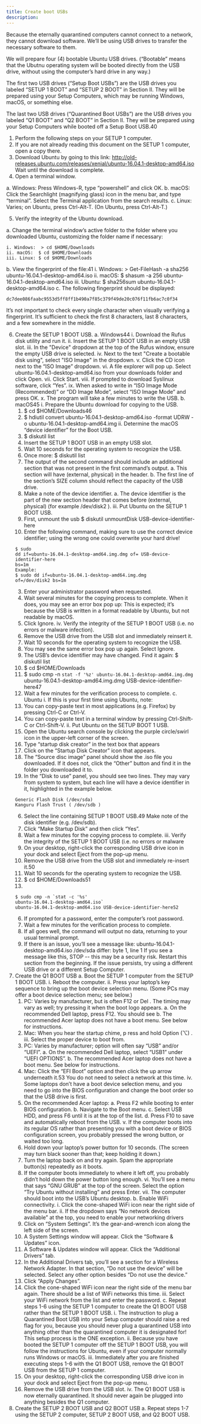 ```yaml
---
title: Create boot USBs
description:
---
```


Because the eternally quarantined computers cannot connect to a network, they cannot download software. We’ll be using USB drives to transfer the necessary software to them.

We will prepare four (4) bootable Ubuntu USB drives. (“Bootable” means that the
Ubutnu operating system will be booted directly from the USB drive, without
using the computer’s hard drive in any way.)

The first two USB drives (“Setup Boot USBs”) are the USB drives you labeled “SETUP 1 BOOT” and “SETUP 2 BOOT” in Section II. They will be prepared using your Setup Computers,
which may be running Windows, macOS, or something else.

The last two USB drives (“Quarantined Boot USBs”) are the USB drives you labeled “Q1 BOOT” and “Q2 BOOT” in Section II. They will be prepared using your Setup
Computers while booted off a Setup Boot USB.40

1. Perform the following steps on your SETUP 1 computer.
2. If you are not already reading this document on the SETUP 1 computer, open a
copy there.
3. Download Ubuntu by going to this link:
http://old-releases.ubuntu.com/releases/xenial/ubuntu-16.04.1-desktop-amd64.iso
Wait until the download is complete.
4. Open a terminal window.

  a. Windows: Press Windows-R, type “powershell” and click OK.
  b. macOS: Click the Searchlight (magnifying glass) icon in the menu bar, and type “terminal”. Select the Terminal application from the search results.
  c. Linux: Varies; on Ubuntu, press Ctrl-Alt-T. (On Ubuntu, press Ctrl-Alt-T.)

5. Verify the integrity of the Ubuntu download.

  a. Change the terminal window’s active folder to the folder where you
  downloaded Ubuntu, customizing the folder name if necessary:

    i. Windows:  > cd $HOME/Downloads
    ii. macOS:  $ cd $HOME/Downloads
    iii. Linux: $ cd $HOME/Downloads

  b. View the fingerprint of the file:41
    i. Windows: > Get-FileHash -a sha256 ubuntu-16.04.1-desktop-amd64.iso
    ii. macOS: $ shasum -a 256 ubuntu-16.04.1-desktop-amd64.iso
    iii. Ubuntu: $ sha256sum ubuntu-16.04.1-desktop-amd64.iso
  c. The following fingerprint should be displayed:
  ```
  dc7dee086faabc9553d5ff8ff1b490a7f85c379f49de20c076f11fb6ac7c0f34
  ```

It’s not important to check every single character when visually verifying
a fingerprint. It’s sufficient to check the first 8 characters, last
8 characters, and a few somewhere in the middle.

6. Create the SETUP 1 BOOT USB.
  a. Windows44
    i. Download the Rufus disk utility and run it.
    ii. Insert the SETUP 1 BOOT USB in an empty USB slot.
    iii. In the "Device" dropdown at the top of the Rufus window, ensure the empty USB drive is selected.
    iv. Next to the text "Create a bootable disk using", select "ISO Image" in the dropdown.
    v. Click the CD icon next to the “ISO Image” dropdown.
    vi. A file explorer will pop up. Select ubuntu-16.04.1-desktop-amd64.iso from your downloads folder and click Open.
    vii. Click Start.
    viii. If prompted to download Syslinux software, click “Yes”. ix. When asked to write in “ISO Image Mode (Recommended)” or “DD Image Mode”, select “ISO Image Mode” and press OK.
    x. The program will take a few minutes to write the USB.
  b. macOS45
    i. Prepare the Ubuntu download for copying to the USB.
      1. $ cd $HOME/Downloads46
      2. $ hdiutil convert ubuntu-16.04.1-desktop-amd64.iso -format UDRW -o
      ubuntu-16.04.1-desktop-amd64.img
    ii. Determine the macOS “device identifier” for the Boot USB.
      1. $ diskutil list
      2. Insert the SETUP 1 BOOT USB in an empty USB slot.
      3. Wait 10 seconds for the operating system to recognize the USB.
      4. Once more: $ diskutil list
      5. The output of the second command should include an additional section
      that was not present in the first command’s output.
        a. This section will have (external, physical) in the header.
        b. The first line of the section’s SIZE column should reflect the
        capacity of the USB drive.
      6. Make a note of the device identifier.
        a. The device identifier is the part of the new section header that comes before (external, physical) (for example /dev/disk2 ).
    iii. Put Ubuntu on the SETUP 1 BOOT USB.
      1. First, unmount the usb $ diskutil unmountDisk USB-device-identifier-here
      2. Enter the following command, making sure to use the correct device identifier; using the wrong one could overwrite your hard drive!
      ```
      $ sudo
      dd if=ubuntu-16.04.1-desktop-amd64.img.dmg of= USB-device-identifier-here
      bs=1m
      Example:
      $ sudo dd if=ubuntu-16.04.1-desktop-amd64.img.dmg
      of=/dev/disk2 bs=1m
      ```
      3. Enter your administrator password when requested.
      4. Wait several minutes for the copying process to complete. When it does, you may see an error box pop up: This is expected; it’s because the USB is written in a format readable by Ubuntu, but not readable by macOS.
      5. Click Ignore.
    iv. Verify the integrity of the SETUP 1 BOOT USB (i.e. no errors or malware infection).
      1. Remove the USB drive from the USB slot and immediately reinsert it.
      2. Wait 10 seconds for the operating system to recognize the USB.
      3. You may see the same error box pop up again. Select Ignore.
      4. The USB’s device identifier may have changed. Find it again: $  diskutil list
      5. $ cd $HOME/Downloads
      6. $ sudo cmp -n `stat -f '%z' ubuntu-16.04.1-desktop-amd64.img.dmg` ubuntu-16.04.1-desktop-amd64.img.dmg USB-device-identifier-here47
      7. Wait a few minutes for the verification process to complete.
 c. Ubuntu
  i. If this is your first time using Ubuntu, note:
    1. You can copy-paste text in most applications (e.g. Firefox) by pressing
    Ctrl-C or Ctrl-V.
    2. You can copy-paste  text in a terminal window by pressing Ctrl-Shift-C or Ctrl-Shift-V.
  ii. Put Ubuntu on the SETUP BOOT 1 USB.
    1. Open the Ubuntu search console by clicking the purple circle/swirl icon in the upper-left corner of the screen.
    2. Type “startup disk creator” in the text box that appears
    3. Click on the “Startup Disk Creator” icon that appears.
    4. The “Source disc image” panel should show the .iso file you downloaded.
    If it does not, click the “Other” button and find it in the
    folder you downloaded it to.
    5. In the “Disk to use” panel, you should see two lines. They may vary from
    system to system, but each line will
    have a device identifier in it, highlighted in the example below.
    ```
    Generic Flash Disk (/dev/sda)
    Kanguru Flash Trust ( /dev/sdb )
    ```
    6. Select the line containing SETUP 1 BOOT USB.49 Make note of the disk identifier (e.g. /dev/sdb).
    7. Click “Make Startup Disk” and then click “Yes”.
    8. Wait a few minutes for the copying process to complete.
  iii. Verify the integrity of the SETUP 1 BOOT USB (i.e. no errors or malware
    1. On your desktop, right-click the corresponding USB drive icon in your dock and select Eject from the pop-up menu.
    2. Remove the USB drive from the USB slot and immediately re-insert it.50
    3. Wait 10 seconds for the operating system to recognize the USB.
    4. $ cd $HOME/Downloads51
    5.
    ```
    $ sudo cmp -n `stat -c '%s'
    ubuntu-16.04.1-desktop-amd64.iso`
    ubuntu-16.04.1-desktop-amd64.iso USB-device-identifier-here52
    ```
    6. If prompted for a password, enter the computer’s root password.
    7. Wait a few minutes for the verification process to complete.
    8. If all goes
    well, the command will output no data, returning to your usual terminal
    prompt.
    9. If there is an issue, you’ll see a message like: ubuntu-16.04.1-desktop-amd64.iso /dev/sda differ: byte 1, line 1
    If you see a message like this, STOP -- this may be a security risk.
    Restart this section from the beginning. If the issue persists, try using
    a different USB drive or a different Setup Computer.
7. Create the Q1 BOOT USB
  a. Boot the SETUP 1 computer from the SETUP 1 BOOT USB.
    i. Reboot the computer.
    ii. Press your laptop’s key sequence to bring up the
    boot device selection menu. (Some PCs may offer a boot device selection
    menu; see below.)
      1. PC: Varies by manufacturer, but is often F12 or Del . The timing may vary as well; try pressing it when the boot logo appears.
        a. On the recommended Dell laptop, press F12. You should see
        b. The recommended Acer laptop does not have a boot menu. See below for instructions.
      2. Mac: When you hear the startup chime, p ress and hold Option (⌥) .
    iii. Select the proper device to boot from.
      1. PC: Varies by manufacturer; option will often say “USB” and/or “UEFI”.
        a. On the recommended Dell laptop, select “USB1” under “UEFI OPTIONS”.
        b. The recommended Acer laptop does not have a boot menu. See below for instructions.
      2. Mac: Click the “EFI Boot” option and then click the up arrow underneath it.53 You do not need to select a network at this time.
    iv. Some laptops don’t have a boot device selection menu, and you need to go into the BIOS configuration and change the boot order so that the USB drive is first.
      1. On the recommended Acer laptop:
        a. Press F2 while booting to enter BIOS configuration.
        b. Navigate to the Boot menu.
        c. Select USB HDD, and press F6 until it is at the top of the list. d. Press F10 to save and automatically reboot from the USB.
    v. If the computer boots into its regular OS rather than presenting you with a boot device or BIOS configuration screen, you probably pressed the wrong button, or waited too long.
      1. Hold down your laptop’s power button for 10 seconds. (The screen may turn black sooner than that; keep holding it down.)
      2. Turn the laptop back on and try again. Spam the appropriate button(s) repeatedly as it boots.
      3. If the computer boots immediately to where it left off, you probably didn’t hold down the power button long enough. vi. You’ll see a menu that says “GNU GRUB” at the top of the screen. Select the option “Try Ubuntu without installing” and press Enter.
    vii. The computer should boot into the USB’s Ubuntu desktop.
  b. Enable WiFi connectivity.
    i. Click the cone-shaped WiFi icon near the right side of the menu bar.
    ii. If the dropdown says “No network devices available” at the top, you need to enable your networking drivers
      1. Click on “System Settings”. It’s the gear-and-wrench icon along the left side of the screen.
      2. A System Settings window will appear. Click the “Software & Updates” icon.
      3. A Software & Updates window will appear. Click the “Additional Drivers” tab.
      4. In the Additional Drivers tab, you’ll see a section for a Wireless Network Adapter. In that section, “Do not use the device” will be selected. Select any other option besides “Do not use the device.”
      5. Click “Apply Changes”.
      6. Click the cone-shaped WiFi icon near the right side of the menu bar again. There should be a list of WiFi networks this time.
    iii. Select your WiFi network from the list and enter the password.
  c. Repeat steps 1-6 using the SETUP 1 computer to create the Q1 BOOT USB rather than the SETUP 1 BOOT USB.
    i. The instruction to plug a Quarantined Boot USB into your Setup computer should raise a red flag for you, because you should never plug a quarantined USB into anything other than the quarantined computer it is designated for!
    This setup process is the ONE exception.
    ii. Because you have booted the SETUP 1 computer off the SETUP 1 BOOT USB, you will follow the instructions for Ubuntu, even if your computer normally runs Windows or macOS.
    iii. Immediately after you are finished executing steps 1-6 with the Q1 BOOT USB, remove the Q1 BOOT USB from the SETUP 1 computer.
      1. On your desktop, right-click the corresponding USB drive icon in your dock and select Eject from the pop-up menu.
      2. Remove the USB drive from the USB slot.
    iv. The Q1 BOOT USB is now eternally quarantined. It should never again be plugged into anything besides the Q1 computer.
8. Create the SETUP 2 BOOT USB and Q2 BOOT USB
  a. Repeat steps 1-7 using the SETUP 2 computer, SETUP 2 BOOT USB, and Q2 BOOT USB.
